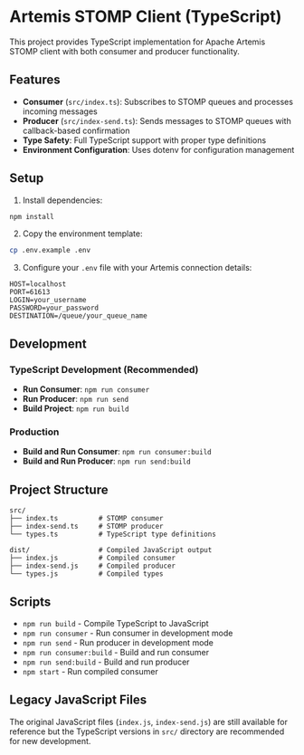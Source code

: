 # Artemis STOMP Client (TypeScript)

This project provides TypeScript implementation for Apache Artemis STOMP client with both consumer and producer functionality.

## Features

- **Consumer** (`src/index.ts`): Subscribes to STOMP queues and processes incoming messages
- **Producer** (`src/index-send.ts`): Sends messages to STOMP queues with callback-based confirmation
- **Type Safety**: Full TypeScript support with proper type definitions
- **Environment Configuration**: Uses dotenv for configuration management

## Setup

1. Install dependencies:
```bash
npm install
```

2. Copy the environment template:
```bash
cp .env.example .env
```

3. Configure your `.env` file with your Artemis connection details:
```env
HOST=localhost
PORT=61613
LOGIN=your_username
PASSWORD=your_password
DESTINATION=/queue/your_queue_name
```

## Development

### TypeScript Development (Recommended)

- **Run Consumer**: `npm run consumer`
- **Run Producer**: `npm run send`
- **Build Project**: `npm run build`

### Production

- **Build and Run Consumer**: `npm run consumer:build`
- **Build and Run Producer**: `npm run send:build`

## Project Structure

```
src/
├── index.ts          # STOMP consumer
├── index-send.ts     # STOMP producer
└── types.ts          # TypeScript type definitions

dist/                 # Compiled JavaScript output
├── index.js          # Compiled consumer
├── index-send.js     # Compiled producer
└── types.js          # Compiled types
```

## Scripts

- `npm run build` - Compile TypeScript to JavaScript
- `npm run consumer` - Run consumer in development mode
- `npm run send` - Run producer in development mode
- `npm run consumer:build` - Build and run consumer
- `npm run send:build` - Build and run producer
- `npm start` - Run compiled consumer

## Legacy JavaScript Files

The original JavaScript files (`index.js`, `index-send.js`) are still available for reference but the TypeScript versions in `src/` directory are recommended for new development.